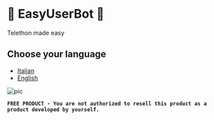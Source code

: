 # 🤩 EasyUserBot 🤩
Telethon made easy

## Choose your language
* [Italian](https://github.com/RefewDev/EasyUserBot/tree/master/docs/it.md)
* [English](https://github.com/RefewDev/EasyUserBot/tree/master/docs/en.md)

![pic](https://github.com/RefewDev/EasyUserBot/blob/master/pic.png)


**`FREE PRODUCT - You are not authorized to resell this product as a product developed by yourself.`**
